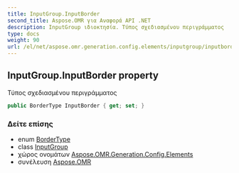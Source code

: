 ```yaml
---
title: InputGroup.InputBorder
second_title: Aspose.OMR για Αναφορά API .NET
description: InputGroup ιδιοκτησία. Τύπος σχεδιασμένου περιγράμματος
type: docs
weight: 90
url: /el/net/aspose.omr.generation.config.elements/inputgroup/inputborder/
---
```

## InputGroup.InputBorder property

Τύπος σχεδιασμένου περιγράμματος

```csharp
public BorderType InputBorder { get; set; }
```

### Δείτε επίσης

* enum [BorderType](../../../aspose.omr.generation.config.enums/bordertype/)
* class [InputGroup](../)
* χώρος ονομάτων [Aspose.OMR.Generation.Config.Elements](../../inputgroup/)
* συνέλευση [Aspose.OMR](../../../)


